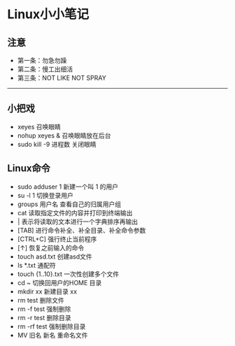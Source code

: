 # Linux小小笔记 #

  ## 注意 ##
  - 第一条：勿急勿躁
-  第二条：慢工出细活
-  第三条：NOT LIKE NOT SPRAY
-  --
  
  ## 小把戏 ##
- xeyes    召唤眼睛
- nohup xeyes &  召唤眼睛放在后台
- sudo kill -9 进程数  关闭眼睛


## Linux命令 ##

- sudo adduser 1  新建一个叫 1 的用户
- su -l 1    切换登录用户
- groups 用户名  查看自己的归属用户组
- cat    读取指定文件的内容并打印到终端输出
- |  表示将读取的文本进行一个字典排序再输出
- [TAB]      进行命令补全、补全目录、补全命令参数
- [CTRL+C]   强行终止当前程序
- [↑]       恢复之前输入的命令
- touch asd.txt  创建asd文件
- ls *.txt   通配符
- touch {1..10}.txt  一次性创建多个文件
- cd ~  切换回用户的HOME 目录
- mkdir xx  新建目录 xx
- rm test 删除文件
- rm -f test 强制删除
- rm -r test 删除目录
- rm -rf test 强制删除目录
- MV  旧名 新名  重命名文件